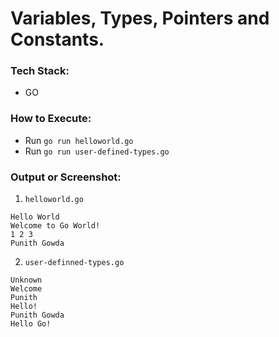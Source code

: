 # Variables, Types, Pointers and Constants.

### Tech Stack:
+ GO

### How to Execute:
+ Run `go run helloworld.go`
+ Run `go run user-defined-types.go`

### Output or Screenshot:
1. `helloworld.go`
```
Hello World
Welcome to Go World!
1 2 3
Punith Gowda
```
2. `user-definned-types.go`
```
Unknown
Welcome
Punith
Hello!
Punith Gowda
Hello Go!
```